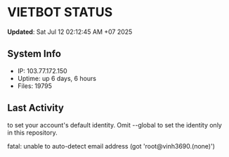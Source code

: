 # VIETBOT STATUS
**Updated**: Sat Jul 12 02:12:45 AM +07 2025

## System Info
- IP: 103.77.172.150
- Uptime: up 6 days, 6 hours
- Files: 19795

## Last Activity

to set your account's default identity.
Omit --global to set the identity only in this repository.

fatal: unable to auto-detect email address (got 'root@vinh3690.(none)')
